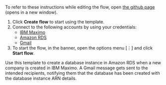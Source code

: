 To refer to these instructions while editing the flow, open [the github page](https://github.com/ot4i/app-connect-templates/tree/main/resources/markdown/Create%20a%20database%20instance%20in%20Amazon%20RDS%20when%20a%20new%20company%20is%20created%20in%20IBM%20Maximo_instructions.md) (opens in a new window).

1. Click **Create flow** to start using the template.
2. Connect to the following accounts by using your credentials:
   - [IBM Maximo](https://www.ibm.com/docs/en/app-connect/saas?topic=apps-maximo) 
   - [Amazon RDS](https://www.ibm.com/docs/en/app-connect/saas?topic=apps-amazon-rds)
   - [Gmail](https://www.ibm.com/docs/en/app-connect/saas?topic=apps-gmail)
3. To start the flow, in the banner, open the options menu [⋮] and click **Start flow**.

Use this template to create a database instance in Amazon RDS when a new company is created in IBM Maximo. A Gmail message gets sent to the intended recipients, notifying them that the database has been created with the database instance ARN details. 
